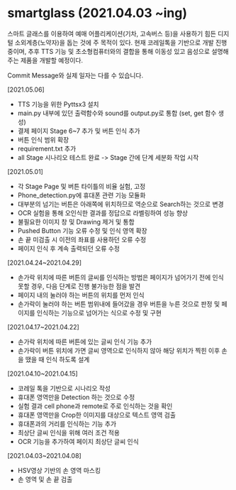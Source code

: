 # smartglass (2021.04.03 ~ing)
스마트 글래스를 이용하여 예매 어플리케이션(기차, 고속버스 등)을 사용하기 힘든 디지털 소외계층(노약자)을 돕는 것에 주 목적이 있다.
현재 코레일톡을 기반으로 개발 진행중이며, 추후 TTS 기능 및 초소형컴퓨터와의 결합을 통해 이동성 있고 음성으로 설명해주는 제품을 개발할 예정이다.


Commit Message와 실제 일자는 다를 수 있습니다.


[2021.05.06]
- TTS 기능을 위한 Pyttsx3 설치
- main.py 내부에 있던 출력함수와 sound를 output.py로 통합 (set, get 함수 생성)
- 결제 페이지 Stage 6~7 추가 및 버튼 인식 추가
- 버튼 인식 범위 확장 
- requirement.txt 추가
- all Stage 시나리오 테스트 완료 -> Stage 간에 단계 세분화 작업 시작 

[2021.05.01]
- 각 Stage Page 및 버튼 타이틀의 비율 실험, 고정
- Phone_detection.py에 휴대폰 관련 기능 모듈화
- 대부분의 넘기는 버튼은 아래쪽에 위치하므로 역순으로 Search하는 것으로 변경
- OCR 실험을 통해 오인식한 결과를 정답으로 라벨링하여 성능 향상
- 불필요한 이미지 창 및 Drawing 제거 및 통합
- Pushed Button 기능 오류 수정 및 인식 영역 확장
- 손 끝 미검출 시 이전의 좌표를 사용하던 오류 수정
- 페이지 인식 후 계속 출력되던 오류 수정

[2021.04.24~2021.04.29]
- 손가락 위치에 따른 버튼의 글씨를 인식하는 방법은 페이지가 넘어가기 전에 인식 못할 경우, 다음 단계로 진행 불가능한 점을 발견
- 페이지 내의 눌러야 하는 버튼의 위치를 먼저 인식
- 손가락이 눌러야 하는 버튼 범위내에 들어갔을 경우 버튼을 누른 것으로 판정 및 페이지를 인식하는 기능으로 넘어가는 식으로 수정 및 구현

[2021.04.17~2021.04.22]
- 손가락 위치에 따른 버튼에 있는 글씨 인식 기능 추가
- 손가락이 버튼 위치에 가면 글씨 영역으로 인식하지 않아 해당 위치가 찍힌 이후 손을 땠을 때 인식 하도록 설계       
    
[2021.04.10~2021.04.15]
- 코레일 톡을 기반으로 시나리오 작성
- 휴대폰 영역만을 Detection 하는 것으로 수정
- 실험 결과 cell phone과 remote로 주로 인식하는 것을 확인
- 휴대폰 영역만을 Crop한 이미지를 대상으로 텍스트 영역 검출
- 휴대폰과의 거리를 인식하는 기능 추가
- 최상단 글씨 인식을 위해 여러 조건 적용
- OCR 기능을 추가하여 페이지 최상단 글씨 인식

[2021.04.03~2021.04.08]
- HSV영상 기반의 손 영역 마스킹
- 손 영역 및 손 끝 검출







